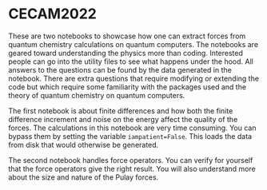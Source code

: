 # CECAM2022

These are two notebooks to showcase how one can extract forces from quantum chemistry calculations on quantum computers. The notebooks are geared toward understanding the physics more than coding. Interested people can go into the utility files to see what happens under the hood. All answers to the questions can be found by the data generated in the notebook. There are extra questions that require modifying or extending the code but which require some familiarity with the packages used and the theory of quantum chemistry on quantum computers.

The first notebook is about finite differences and how both the finite difference increment and noise on the energy affect the quality of the forces. The calculations in this notebook are very time consuming. You can bypass them by setting the variable `iampatient=False`. This loads the data from disk that would otherwise be generated. 

The second notebook handles force operators. You can verify for yourself that the force operators give the right result. You will also understand more about the size and nature of the Pulay forces.
